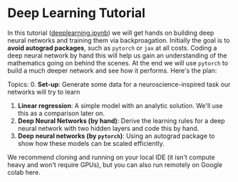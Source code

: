 # Deep Learning Tutorial 

In this tutorial ([deeplearning.ipynb](deeplearning.ipynb)) we will get hands on building deep neural networks and training them via backproagation. Initially the goal is to **avoid autograd packages**, such as `pytorch` or `jax` at all costs. Coding a deep neural network by hand this will help us gain an understanding of the mathematics going on behind the scenes. At the end we will use `pytorch` to build a much deeper network and see how it performs. Here's the plan: 

Topics: 
0. **Set-up**: Generate some data for a neuroscience-inspired task our networks will try to learn
1. **Linear regression**: A simple model with an analytic solution. We'll use this as a comparison later on. 
2. **Deep Neural Networks (by hand)**: Derive the learning rules for a deep neural network with two hidden layers and code this by hand.
3. **Deep neural networks (by `pytorch`)**: Using an autograd package to show how these models can be scaled efficiently.

We recommend cloning and running on your local IDE (it isn't compute heavy and won't require GPUs), but you can also run remotely on Google colab here.